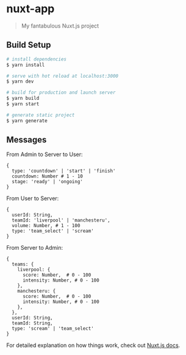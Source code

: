 # nuxt-app

> My fantabulous Nuxt.js project

## Build Setup

``` bash
# install dependencies
$ yarn install

# serve with hot reload at localhost:3000
$ yarn dev

# build for production and launch server
$ yarn build
$ yarn start

# generate static project
$ yarn generate
```

## Messages

From Admin to Server to User:

```
{
  type: 'countdown' | 'start' | 'finish'
  countdown: Number # 1 - 10
  stage: 'ready' | 'ongoing'
}
```

From User to Server:

```
{
  userId: String,
  teamId: 'liverpool' | 'manchesteru',
  volume: Number, # 1 - 100
  type: 'team_select' | 'scream'
}
```

From Server to Admin:

```
{
  teams: {
    liverpool: {
      score: Number,  # 0 - 100
      intensity: Number, # 0 - 100
    },
    manchesteru: {
      score: Number,  # 0 - 100
      intensity: Number, # 0 - 100
    },
  },
  userId: String,
  teamId: String,
  type: 'scream' | 'team_select'
}
```

For detailed explanation on how things work, check out [Nuxt.js docs](https://nuxtjs.org).
